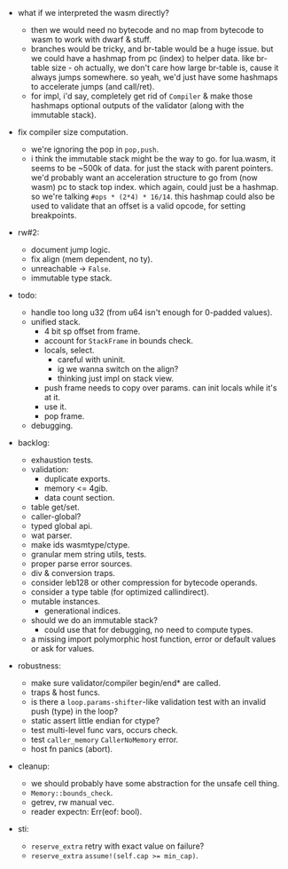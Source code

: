 - what if we interpreted the wasm directly?
    - then we would need no bytecode and no map from bytecode to wasm
      to work with dwarf & stuff.
    - branches would be tricky, and br-table would be a huge issue.
      but we could have a hashmap from pc (index) to helper data.
      like br-table size - oh actually, we don't care how large br-table is,
      cause it always jumps somewhere.
      so yeah, we'd just have some hashmaps to accelerate jumps (and call/ret).
    - for impl, i'd say, completely get rid of `Compiler` & make those
      hashmaps optional outputs of the validator (along with the immutable stack).
- fix compiler size computation.
    - we're ignoring the pop in `pop,push`.
    - i think the immutable stack might be the way to go.
      for lua.wasm, it seems to be ~500k of data.
      for just the stack with parent pointers.
      we'd probably want an acceleration structure to go from (now wasm) pc
      to stack top index. which again, could just be a hashmap.
      so we're talking `#ops * (2*4) * 16/14`.
      this hashmap could also be used to validate that an offset is a valid
      opcode, for setting breakpoints.

- rw#2:
    - document jump logic.
    - fix align (mem dependent, no ty).
    - unreachable -> `False`.
    - immutable type stack.

- todo:
    - handle too long u32 (from u64 isn't enough for 0-padded values).
    - unified stack.
        - 4 bit sp offset from frame.
        - account for `StackFrame` in bounds check.
        - locals, select.
            - careful with uninit.
            - ig we wanna switch on the align?
            - thinking just impl on stack view.
        - push frame needs to copy over params.
          can init locals while it's at it.
        - use it.
        - pop frame.
    - debugging.


- backlog:
    - exhaustion tests.
    - validation:
        - duplicate exports.
        - memory <= 4gib.
        - data count section.
    - table get/set.
    - caller-global?
    - typed global api.
    - wat parser.
    - make ids wasmtype/ctype.
    - granular mem string utils, tests.
    - proper parse error sources.
    - div & conversion traps.
    - consider leb128 or other compression for bytecode operands.
    - consider a type table (for optimized callindirect).
    - mutable instances.
        - generational indices.
    - should we do an immutable stack?
        - could use that for debugging, no need to compute types.
    - a missing import polymorphic host function,
      error or default values or ask for values.

- robustness:
    - make sure validator/compiler begin/end* are called.
    - traps & host funcs.
    - is there a `loop.params-shifter`-like validation test with an invalid push (type) in the loop?
    - static assert little endian for ctype?
    - test multi-level func vars, occurs check.
    - test `caller_memory` `CallerNoMemory` error.
    - host fn panics (abort).

- cleanup:
    - we should probably have some abstraction for the unsafe cell thing.
    - `Memory::bounds_check`.
    - getrev, rw manual vec.
    - reader expectn: Err(eof: bool).

- sti:
    - `reserve_extra` retry with exact value on failure?
    - `reserve_extra` `assume!(self.cap >= min_cap)`.


